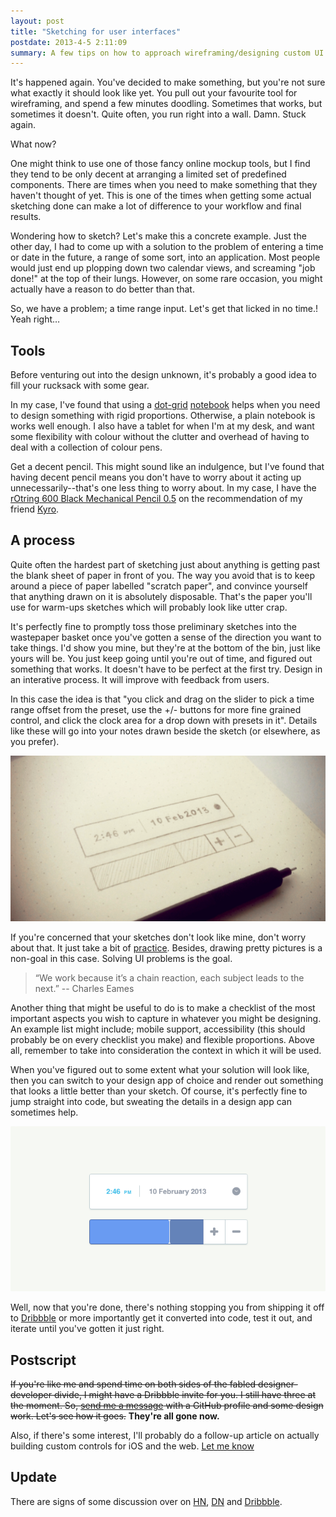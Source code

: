 ```yaml
--- 
layout: post
title: "Sketching for user interfaces"
postdate: 2013-4-5 2:11:09
summary: A few tips on how to approach wireframing/designing custom UI controls
---
```


It's happened again. You've decided to make something, but you're not sure what exactly it should look like yet. You pull out your favourite tool for wireframing, and spend a few minutes doodling. Sometimes that works, but sometimes it doesn't. Quite often, you run right into a wall. Damn. Stuck again.

What now?

One might think to use one of those fancy online mockup tools, but I find they tend to be only decent at arranging a limited set of predefined components. There are times when you need to make something that they haven't thought of yet. This is one of the times when getting some actual sketching done can make a lot of difference to your workflow and final results.

Wondering how to sketch? Let's make this a concrete example. Just the other day, I had to come up with a solution to the problem of entering a time or date in the future, a range of some sort, into an application. Most people would just end up plopping down two calendar views, and screaming "job done!" at the top of their lungs. However, on some rare occasion, you might actually have a reason to do better than that.

So, we have a problem; a time range input. Let's get that licked in no time.! Yeah right…

Tools
-----

Before venturing out into the design unknown, it's probably a good idea to fill your rucksack with some gear.

In my case, I've found that using a [dot-grid](http://dotgrid.co) [notebook](http://www.creativesoutfitter.com/product/34/dot-grid-book) helps when you need to design something with rigid proportions. Otherwise, a plain notebook is works well enough. I also have a tablet for when I'm at my desk, and want some flexibility with colour without the clutter and overhead of having to deal with a collection of colour pens.

Get a decent pencil. This might sound like an indulgence, but I've found that having decent pencil means you don't have to worry about it acting up unnecessarily--that's one less thing to worry about. In my case, I have the [rOtring 600 Black Mechanical Pencil 0.5](http://www.rotring.com/en/290-rotring-600-black-mechanical-pencil-05--3501178523096.html) on the recommendation of my friend [Kyro](http://kyrobeshay.com).

A process
---------

Quite often the hardest part of sketching just about anything is getting past the blank sheet of paper in front of you. The way you avoid that is to keep around a piece of paper labelled "scratch paper", and convince yourself that anything drawn on it is absolutely disposable. That's the paper you'll use for warm-ups sketches which will probably look like utter crap.

It's perfectly fine to promptly toss those preliminary sketches into the wastepaper basket once you've gotten a sense of the direction you want to take things. I'd show you mine, but they're at the bottom of the bin, just like yours will be. You just keep going until you're out of time, and figured out something that works. It doesn't have to be perfect at the first try. Design in an interative process. It will improve with feedback from users.

In this case the idea is that "you click and drag on the slider to pick a time range offset from the preset, use the +/- buttons for more fine grained control, and click the clock area for a drop down with presets in it". Details like these will go into your notes drawn beside the sketch (or elsewhere, as you prefer).

![](/images/sketch-pencil.png)

If you're concerned that your sketches don't look like mine, don't worry about that. It just take a bit of [practice](/2010/02/18/Kendo-Goals.html). Besides, drawing pretty pictures is a non-goal in this case. Solving UI problems is the goal.

> “We work because it’s a chain reaction, each subject leads to the next.” -- Charles Eames

Another thing that might be useful to do is to make a checklist of the most important aspects you wish to capture in whatever you might be designing. An example list might include; mobile support, accessibility (this should probably be on every checklist you make) and flexible proportions. Above all, remember to take into consideration the context in which it will be used.

When you've figured out to some extent what your solution will look like, then you can switch to your design app of choice and render out something that looks a little better than your sketch. Of course, it's perfectly fine to jump straight into code, but sweating the details in a design app can sometimes help.

![](/images/final-time-control.png)

Well, now that you're done, there's nothing stopping you from shipping it off to [Dribbble](http://dribbble.com/shots/1016680-Time-Control) or more importantly get it converted into code, test it out, and iterate until you've gotten it just right.

Postscript
----------

~~If you're like me and spend time on both sides of the fabled designer-developer divide, I might have a Dribbble invite for you. I still have three at the moment. So, [send me a message](http://twitter.com/micrypt) with a GitHub profile and some design work. Let's see how it goes.~~ **They're all gone now.**

Also, if there's some interest, I'll probably do a follow-up article on actually building custom controls for iOS and the web. [Let me know](http://twitter.com/micrypt)

Update
------

There are signs of some discussion over on [HN](https://news.ycombinator.com/item?id=5499168), [DN](https://news.layervault.com/stories/2854-sketching-for-user-interfaces) and [Dribbble](http://dribbble.com/shots/1016680-Time-Control).
